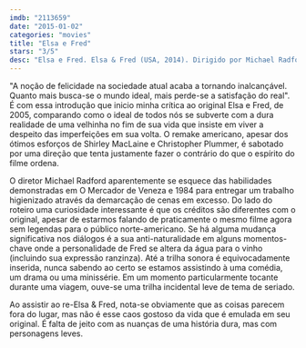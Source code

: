 ```yaml
---
imdb: "2113659"
date: "2015-01-02"
categories: "movies"
title: "Elsa e Fred"
stars: "3/5"
desc: "Elsa e Fred. Elsa & Fred (USA, 2014). Dirigido por Michael Radford. Escrito por Anna Pavignano, Michael Radford. Com Shirley MacLaine, Christopher Plummer, Marcia Gay Harden, Scott Bakula, Chris Noth, George Segal, James Brolin, Erika Alexander, Wendell Pierce."
---
```

"A noção de felicidade na sociedade atual acaba a tornando inalcançável. Quanto mais busca-se o mundo ideal, mais perde-se a satisfação do real". É com essa introdução que inicio minha crítica ao original Elsa e Fred, de 2005, comparando como o ideal de todos nós se subverte com a dura realidade de uma velhinha no fim de sua vida que insiste em viver a despeito das imperfeições em sua volta. O remake americano, apesar dos ótimos esforços de Shirley MacLaine e Christopher Plummer, é sabotado por uma direção que tenta justamente fazer o contrário do que o espírito do filme ordena.

O diretor Michael Radford aparentemente se esquece das habilidades demonstradas em O Mercador de Veneza e 1984 para entregar um trabalho higienizado através da demarcação de cenas em excesso. Do lado do roteiro uma curiosidade interessante é que os créditos são diferentes com o original, apesar de estarmos falando de praticamente o mesmo filme agora sem legendas para o público norte-americano. Se há alguma mudança significativa nos diálogos é a sua anti-naturalidade em alguns momentos-chave onde a personalidade de Fred se altera da água para o vinho (incluindo sua expressão ranzinza). Até a trilha sonora é equivocadamente inserida, nunca sabendo ao certo se estamos assistindo à uma comédia, um drama ou uma minissérie. Em um momento particularmente tocante durante uma viagem, ouve-se uma trilha incidental leve de tema de seriado.

Ao assistir ao re-Elsa & Fred, nota-se obviamente que as coisas parecem fora do lugar, mas não é esse caos gostoso da vida que é emulada em seu original. É falta de jeito com as nuanças de uma história dura, mas com personagens leves.
